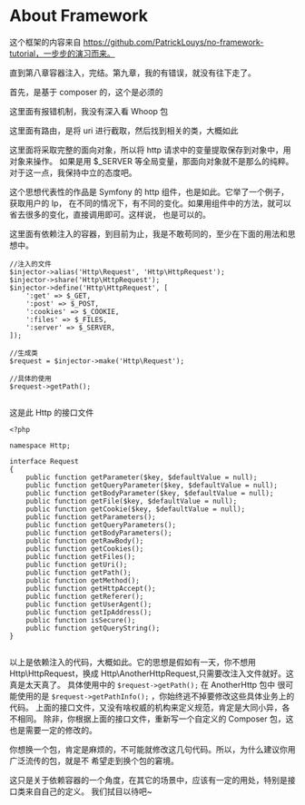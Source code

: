 # About Framework

这个框架的内容来自 https://github.com/PatrickLouys/no-framework-tutorial，一步步的演习而来。

直到第八章容器注入，完结。第九章，我的有错误，就没有往下走了。

首先，是基于 composer 的，这个是必须的

这里面有报错机制，我没有深入看 Whoop 包

这里面有路由，是将 uri 进行截取，然后找到相关的类，大概如此

这里面将采取完整的面向对象，所以将 http 请求中的变量提取保存到对象中，用对象来操作。
如果是用 $_SERVER 等全局变量，那面向对象就不是那么的纯粹。
对于这一点，我保持中立的态度吧。

这个思想代表性的作品是 Symfony 的 http 组件，也是如此。它举了一个例子，获取用户的 Ip，
在不同的情况下，有不同的变化。如果用组件中的方法，就可以省去很多的变化，直接调用即可。这样说，
也是可以的。

这里面有依赖注入的容器，到目前为止，我是不敢苟同的，至少在下面的用法和思想中。

```
//注入的文件
$injector->alias('Http\Request', 'Http\HttpRequest');
$injector->share('Http\HttpRequest');
$injector->define('Http\HttpRequest', [
    ':get' => $_GET,
    ':post' => $_POST,
    ':cookies' => $_COOKIE,
    ':files' => $_FILES,
    ':server' => $_SERVER,
]);

//生成类
$request = $injector->make('Http\Request');

//具体的使用
$request->getPath();


```

这是此 Http 的接口文件
```
<?php

namespace Http;

interface Request
{
    public function getParameter($key, $defaultValue = null);
    public function getQueryParameter($key, $defaultValue = null);
    public function getBodyParameter($key, $defaultValue = null);
    public function getFile($key, $defaultValue = null);
    public function getCookie($key, $defaultValue = null);
    public function getParameters();
    public function getQueryParameters();
    public function getBodyParameters();
    public function getRawBody();
    public function getCookies();
    public function getFiles();
    public function getUri();
    public function getPath();
    public function getMethod();
    public function getHttpAccept();
    public function getReferer();
    public function getUserAgent();
    public function getIpAddress();
    public function isSecure();
    public function getQueryString();
}


```

以上是依赖注入的代码，大概如此。它的思想是假如有一天，你不想用 Http\HttpRequest，换成 
Http\AnotherHttpRequest,只需要改注入文件就好。这真是太天真了。
具体使用中的 ```$request->getPath();``` 在 AnotherHttp 包中
很可能使用的是 ```$request->getPathInfo();``` ，你始终逃不掉要修改这些具体业务上的代码。
上面的接口文件，又没有啥权威的机构来定义规范，肯定是大同小异，各不相同。
除非，你根据上面的接口文件，重新写一个自定义的 Composer 包，这也是需要一定的修改的。

你想换一个包，肯定是麻烦的，不可能就修改这几句代码。所以，为什么建议你用广泛流传的包，就是不
希望走到换个包的窘境。

这只是关于依赖容器的一个角度，在其它的场景中，应该有一定的用处，特别是接口类来自自己的定义。
我们拭目以待吧~

